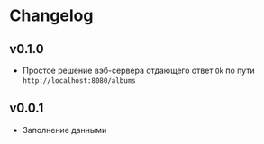 # Changelog

## v0.1.0

- Простое решение вэб-сервера отдающего ответ `Ok` по пути `http://localhost:8080/albums`

## v0.0.1

- Заполнение данными